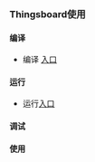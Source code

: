 ### Thingsboard使用



#### 编译

- 编译 [入口](doc/编译.md)



#### 运行

- 运行[入口](doc/运行.md)



#### 调试



#### 使用







